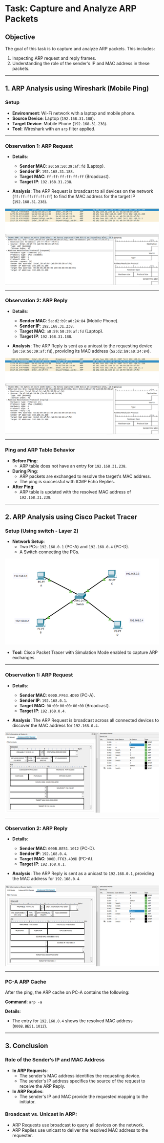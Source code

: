 # **Task: Capture and Analyze ARP Packets**

## **Objective**
The goal of this task is to capture and analyze ARP packets. This includes:
1. Inspecting ARP request and reply frames.
2. Understanding the role of the sender's IP and MAC address in these packets.

---

## **1. ARP Analysis using Wireshark (Mobile Ping)**

### **Setup**
- **Environment**: Wi-Fi network with a laptop and mobile phone.
- **Source Device**: Laptop (`192.168.31.188`).
- **Target Device**: Mobile Phone (`192.168.31.238`).
- **Tool**: Wireshark with an `arp` filter applied.

---

### **Observation 1: ARP Request**

- **Details**:
  - **Sender MAC**: `a0:59:50:39:af:fd` (Laptop).
  - **Sender IP**: `192.168.31.188`.
  - **Target MAC**: `ff:ff:ff:ff:ff:ff` (Broadcast).
  - **Target IP**: `192.168.31.238`.

- **Analysis**:
  The ARP Request is broadcast to all devices on the network (`ff:ff:ff:ff:ff:ff`) to find the MAC address for the target IP (`192.168.31.238`).

![ARP request](images/ARP%20request.png)

---

### **Observation 2: ARP Reply**

- **Details**:
  - **Sender MAC**: `5a:d2:b9:a0:24:84` (Mobile Phone).
  - **Sender IP**: `192.168.31.238`.
  - **Target MAC**: `a0:59:50:39:af:fd` (Laptop).
  - **Target IP**: `192.168.31.188`.

- **Analysis**:
  The ARP Reply is sent as a unicast to the requesting device (`a0:59:50:39:af:fd`), providing its MAC address (`5a:d2:b9:a0:24:84`).

![ARP reply](images/ARP%20reply.png)

---

### **Ping and ARP Table Behavior**

- **Before Ping**:
  - ARP table does not have an entry for `192.168.31.238`.
- **During Ping**:
  - ARP packets are exchanged to resolve the target's MAC address.
  - The ping is successful with ICMP Echo Replies.
- **After Ping**:
  - ARP table is updated with the resolved MAC address of `192.168.31.238`.

---

## **2. ARP Analysis using Cisco Packet Tracer**

### **Setup (Using switch - Layer 2)**
- **Network Setup**:
  - Two PCs: `192.168.0.1` (PC-A) and `192.168.0.4` (PC-D).
  - A Switch connecting the PCs.

![Setup](images/1.%20Setup.png)

- **Tool**: Cisco Packet Tracer with Simulation Mode enabled to capture ARP exchanges.

---

### **Observation 1: ARP Request**

- **Details**:
  - **Sender MAC**: `000D.FF63.4D9D` (PC-A).
  - **Sender IP**: `192.168.0.1`.
  - **Target MAC**: `00:00:00:00:00:00` (Broadcast).
  - **Target IP**: `192.168.0.4`.

- **Analysis**:
  The ARP Request is broadcast across all connected devices to discover the MAC address for `192.168.0.4`.

![ARP request](images/2.%20ARP%20request.png)

---

### **Observation 2: ARP Reply**

- **Details**:
  - **Sender MAC**: `000B.BE51.1012` (PC-D).
  - **Sender IP**: `192.168.0.4`.
  - **Target MAC**: `000D.FF63.4D9D` (PC-A).
  - **Target IP**: `192.168.0.1`.

- **Analysis**:
  The ARP Reply is sent as a unicast to `192.168.0.1`, providing the MAC address for `192.168.0.4`.

![ARP reply](images/3.%20ARP%20reply.png)

---

### **PC-A ARP Cache**
After the ping, the ARP cache on PC-A contains the following:

**Command**: `arp -a`

**Details**:
- The entry for `192.168.0.4` shows the resolved MAC address (`000B.BE51.1012`).

---

## **3. Conclusion**

### **Role of the Sender’s IP and MAC Address**
- **In ARP Requests**:
  - The sender's MAC address identifies the requesting device.
  - The sender's IP address specifies the source of the request to receive the ARP Reply.
- **In ARP Replies**:
  - The sender's IP and MAC provide the requested mapping to the initiator.

### **Broadcast vs. Unicast in ARP**:
- ARP Requests use broadcast to query all devices on the network.
- ARP Replies use unicast to deliver the resolved MAC address to the requester.


